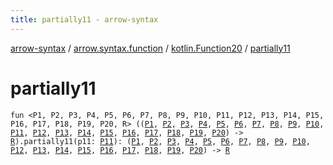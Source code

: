 ```yaml
---
title: partially11 - arrow-syntax
---
```


[arrow-syntax](../../index.html) / [arrow.syntax.function](../index.html) / [kotlin.Function20](index.html) / [partially11](./partially11.html)

# partially11

`fun <P1, P2, P3, P4, P5, P6, P7, P8, P9, P10, P11, P12, P13, P14, P15, P16, P17, P18, P19, P20, R> ((`[`P1`](partially11.html#P1)`, `[`P2`](partially11.html#P2)`, `[`P3`](partially11.html#P3)`, `[`P4`](partially11.html#P4)`, `[`P5`](partially11.html#P5)`, `[`P6`](partially11.html#P6)`, `[`P7`](partially11.html#P7)`, `[`P8`](partially11.html#P8)`, `[`P9`](partially11.html#P9)`, `[`P10`](partially11.html#P10)`, `[`P11`](partially11.html#P11)`, `[`P12`](partially11.html#P12)`, `[`P13`](partially11.html#P13)`, `[`P14`](partially11.html#P14)`, `[`P15`](partially11.html#P15)`, `[`P16`](partially11.html#P16)`, `[`P17`](partially11.html#P17)`, `[`P18`](partially11.html#P18)`, `[`P19`](partially11.html#P19)`, `[`P20`](partially11.html#P20)`) -> `[`R`](partially11.html#R)`).partially11(p11: `[`P11`](partially11.html#P11)`): (`[`P1`](partially11.html#P1)`, `[`P2`](partially11.html#P2)`, `[`P3`](partially11.html#P3)`, `[`P4`](partially11.html#P4)`, `[`P5`](partially11.html#P5)`, `[`P6`](partially11.html#P6)`, `[`P7`](partially11.html#P7)`, `[`P8`](partially11.html#P8)`, `[`P9`](partially11.html#P9)`, `[`P10`](partially11.html#P10)`, `[`P12`](partially11.html#P12)`, `[`P13`](partially11.html#P13)`, `[`P14`](partially11.html#P14)`, `[`P15`](partially11.html#P15)`, `[`P16`](partially11.html#P16)`, `[`P17`](partially11.html#P17)`, `[`P18`](partially11.html#P18)`, `[`P19`](partially11.html#P19)`, `[`P20`](partially11.html#P20)`) -> `[`R`](partially11.html#R)